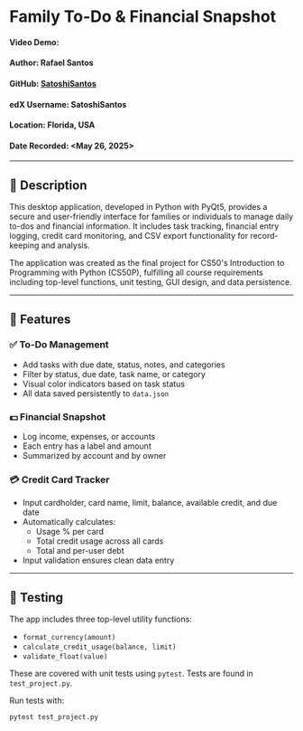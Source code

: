 # Family To-Do & Financial Snapshot

#### Video Demo: <Coming Soon>
#### Author: Rafael Santos  
#### GitHub: [SatoshiSantos](https://github.com/SatoshiSantos)  
#### edX Username: SatoshiSantos  
#### Location: Florida, USA  
#### Date Recorded: <May 26, 2025>

---

## 📌 Description

This desktop application, developed in Python with PyQt5, provides a secure and user-friendly interface for families or individuals to manage daily to-dos and financial information. It includes task tracking, financial entry logging, credit card monitoring, and CSV export functionality for record-keeping and analysis.

The application was created as the final project for CS50's Introduction to Programming with Python (CS50P), fulfilling all course requirements including top-level functions, unit testing, GUI design, and data persistence.

---

## 🚀 Features

### ✅ To-Do Management
- Add tasks with due date, status, notes, and categories
- Filter by status, due date, task name, or category
- Visual color indicators based on task status
- All data saved persistently to `data.json`

### 💵 Financial Snapshot
- Log income, expenses, or accounts
- Each entry has a label and amount
- Summarized by account and by owner

### 💳 Credit Card Tracker
- Input cardholder, card name, limit, balance, available credit, and due date
- Automatically calculates:
  - Usage % per card
  - Total credit usage across all cards
  - Total and per-user debt
- Input validation ensures clean data entry

---

## 🧪 Testing

The app includes three top-level utility functions:
- `format_currency(amount)`
- `calculate_credit_usage(balance, limit)`
- `validate_float(value)`

These are covered with unit tests using `pytest`. Tests are found in `test_project.py`.

Run tests with:
```bash
pytest test_project.py

